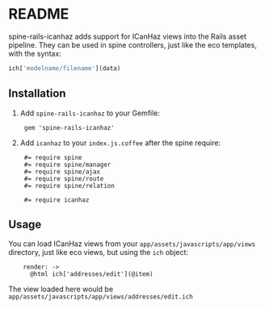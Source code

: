 # README

spine-rails-icanhaz adds support for ICanHaz views into the Rails
asset pipeline.  They can be used in spine controllers, just like
the eco templates, with the syntax:

```javascript
ich['modelname/filename'](data)
```

## Installation

1. Add `spine-rails-icanhaz` to your Gemfile:

        gem 'spine-rails-icanhaz'

2. Add `icanhaz` to your `index.js.coffee` after the spine require:

        #= require spine
        #= require spine/manager
        #= require spine/ajax
        #= require spine/route
        #= require spine/relation

        #= require icanhaz
        


## Usage

You can load ICanHaz views from your `app/assets/javascripts/app/views`
directory, just like eco views, but using the `ich` object:

        render: ->
          @html ich['addresses/edit'](@item)

The view loaded here would be `app/assets/javascripts/app/views/addresses/edit.ich`


